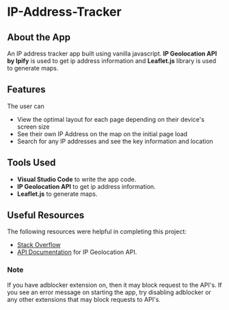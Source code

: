 # IP-Address-Tracker

## About the App

An IP address tracker app built using vanilla javascript. **IP Geolocation API by Ipify** is used to get ip address information and **Leaflet.js** library is used to generate maps. 

## Features
The user can
- View the optimal layout for each page depending on their device's screen size
- See their own IP Address on the map on the initial page load
- Search for any IP addresses and see the key information and location


## Tools Used

- **Visual Studio Code** to write the app code. 
- **IP Geolocation API** to get ip address information.
- **Leaflet.js** to generate maps.  

## Useful Resources

The following resources were helpful in completing this project:
- [Stack Overflow](https://stackoverflow.com/) 
- [API Documentation](https://geo.ipify.org/docs) for IP Geolocation API. 

### Note
If you have adblocker extension on, then it may block request to the API's. If you see an error message on starting the app, try disabling adblocker or any other extensions that may block requests to API's.
